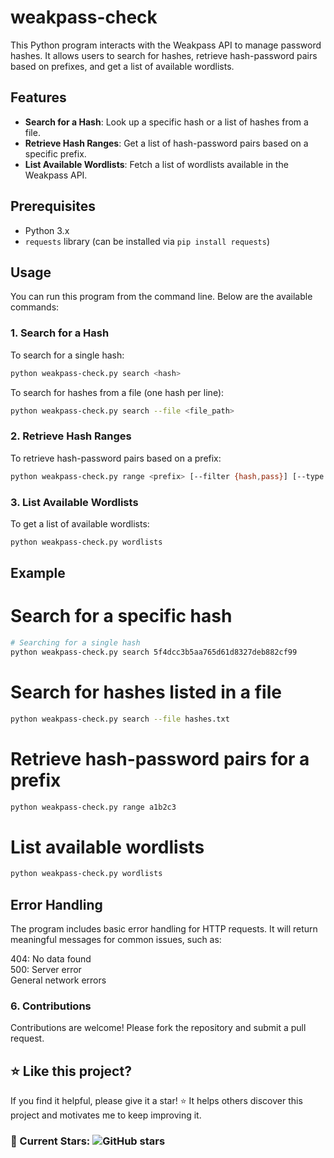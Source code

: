 # weakpass-check
This Python program interacts with the Weakpass API to manage password hashes. It allows users to search for hashes, retrieve hash-password pairs based on prefixes, and get a list of available wordlists.

## Features

- **Search for a Hash**: Look up a specific hash or a list of hashes from a file.
- **Retrieve Hash Ranges**: Get a list of hash-password pairs based on a specific prefix.
- **List Available Wordlists**: Fetch a list of wordlists available in the Weakpass API.

## Prerequisites

- Python 3.x
- `requests` library (can be installed via `pip install requests`)

## Usage

You can run this program from the command line. Below are the available commands:

### 1. Search for a Hash

To search for a single hash:
```bash
python weakpass-check.py search <hash>
```
To search for hashes from a file (one hash per line):
```bash
python weakpass-check.py search --file <file_path>
```
### 2. Retrieve Hash Ranges

To retrieve hash-password pairs based on a prefix:
```bash
python weakpass-check.py range <prefix> [--filter {hash,pass}] [--type {md5,ntlm,sha1,sha256}]
```
### 3. List Available Wordlists

To get a list of available wordlists:
```bash
python weakpass-check.py wordlists
```
## Example

# Search for a specific hash
```bash
# Searching for a single hash
python weakpass-check.py search 5f4dcc3b5aa765d61d8327deb882cf99
```
# Search for hashes listed in a file
```bash
python weakpass-check.py search --file hashes.txt
```
# Retrieve hash-password pairs for a prefix
```bash
python weakpass-check.py range a1b2c3
```
# List available wordlists
```bash
python weakpass-check.py wordlists
```

## Error Handling

The program includes basic error handling for HTTP requests. It will return meaningful messages for common issues, such as:

404: No data found<br>
500: Server error<br>
General network errors

### 6. Contributions

Contributions are welcome! Please fork the repository and submit a pull request.

## ⭐ Like this project?

If you find it helpful, please give it a star! ⭐️ It helps others discover this project and motivates me to keep improving it.

### 🌟 Current Stars: ![GitHub stars](https://img.shields.io/github/stars/ankvv/weakpass-check?style=social)
